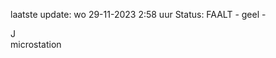 laatste update: 
wo 29-11-2023  2:58   uur 
Status: FAALT - geel - 
<div class="service R">J</div><div class="service Y">microstation</div>